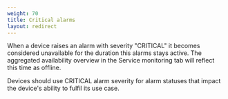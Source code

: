 ```yaml
---
weight: 70
title: Critical alarms
layout: redirect
---
```


When a device raises an alarm with severity "CRITICAL" it becomes considered unavailable for the duration this alarms stays active. The aggregated availability overview in the Service monitoring tab will reflect this time as offline.

Devices should use CRITICAL alarm severity for alarm statuses that impact the device's ability to fulfil its use case.
